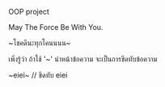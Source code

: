 OOP project

May The Force Be With You.

\~โชคดีนะทุกโคนนนน\~

เพิ่งรู้ว่า ถ้าใช้ '\~' นำหน้าข้อความ จะเป็นการขีดทับข้อความ

~eiei~ // ขีดทับ eiei
